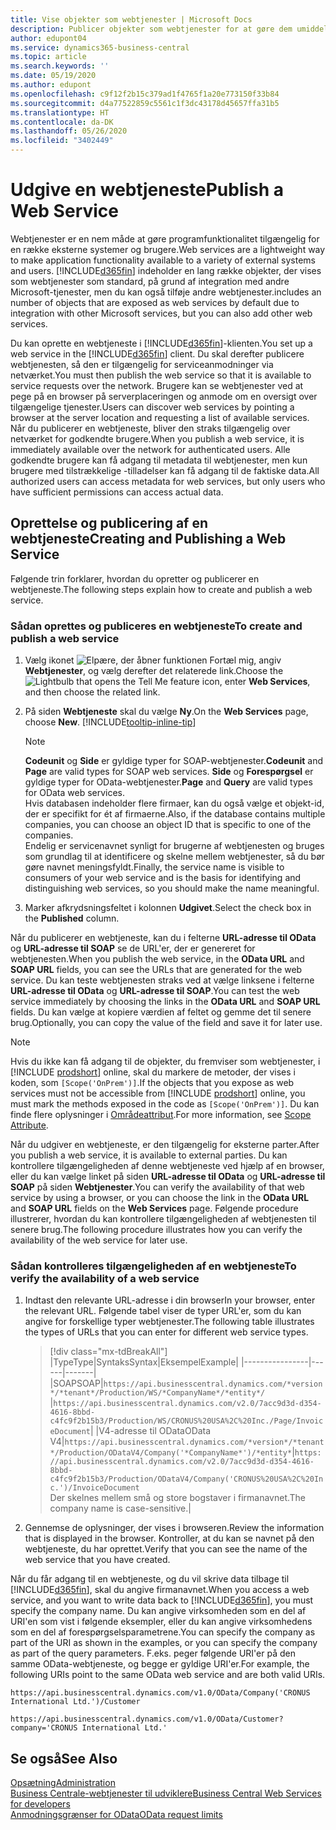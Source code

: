 ```yaml
---
title: Vise objekter som webtjenester | Microsoft Docs
description: Publicer objekter som webtjenester for at gøre dem umiddelbart tilgængelige for din Business Central-løsning.
author: edupont04
ms.service: dynamics365-business-central
ms.topic: article
ms.search.keywords: ''
ms.date: 05/19/2020
ms.author: edupont
ms.openlocfilehash: c9f12f2b15c379ad1f4765f1a20e773150f33b84
ms.sourcegitcommit: d4a77522859c5561c1f3dc43178d45657ffa31b5
ms.translationtype: HT
ms.contentlocale: da-DK
ms.lasthandoff: 05/26/2020
ms.locfileid: "3402449"
---
```

# <a name="publish-a-web-service"></a><span data-ttu-id="8a3b5-103">Udgive en webtjeneste</span><span class="sxs-lookup"><span data-stu-id="8a3b5-103">Publish a Web Service</span></span>

<span data-ttu-id="8a3b5-104">Webtjenester er en nem måde at gøre programfunktionalitet tilgængelig for en række eksterne systemer og brugere.</span><span class="sxs-lookup"><span data-stu-id="8a3b5-104">Web services are a lightweight way to make application functionality available to a variety of external systems and users.</span></span> [!INCLUDE[d365fin](includes/d365fin_md.md)] <span data-ttu-id="8a3b5-105">indeholder en lang række objekter, der vises som webtjenester som standard, på grund af integration med andre Microsoft-tjenester, men du kan også tilføje andre webtjenester.</span><span class="sxs-lookup"><span data-stu-id="8a3b5-105">includes an number of objects that are exposed as web services by default due to integration with other Microsoft services, but you can also add other web services.</span></span>  

<span data-ttu-id="8a3b5-106">Du kan oprette en webtjeneste i [!INCLUDE[d365fin](includes/d365fin_md.md)]-klienten.</span><span class="sxs-lookup"><span data-stu-id="8a3b5-106">You set up a web service in the [!INCLUDE[d365fin](includes/d365fin_md.md)] client.</span></span> <span data-ttu-id="8a3b5-107">Du skal derefter publicere webtjenesten, så den er tilgængelig for serviceanmodninger via netværket.</span><span class="sxs-lookup"><span data-stu-id="8a3b5-107">You must then publish the web service so that it is available to service requests over the network.</span></span> <span data-ttu-id="8a3b5-108">Brugere kan se webtjenester ved at pege på en browser på serverplaceringen og anmode om en oversigt over tilgængelige tjenester.</span><span class="sxs-lookup"><span data-stu-id="8a3b5-108">Users can discover web services by pointing a browser at the server location and requesting a list of available services.</span></span> <span data-ttu-id="8a3b5-109">Når du publicerer en webtjeneste, bliver den straks tilgængelig over netværket for godkendte brugere.</span><span class="sxs-lookup"><span data-stu-id="8a3b5-109">When you publish a web service, it is immediately available over the network for authenticated users.</span></span> <span data-ttu-id="8a3b5-110">Alle godkendte brugere kan få adgang til metadata til webtjenester, men kun brugere med tilstrækkelige -tilladelser kan få adgang til de faktiske data.</span><span class="sxs-lookup"><span data-stu-id="8a3b5-110">All authorized users can access metadata for web services, but only users who have sufficient permissions can access actual data.</span></span>

## <a name="creating-and-publishing-a-web-service"></a><span data-ttu-id="8a3b5-111">Oprettelse og publicering af en webtjeneste</span><span class="sxs-lookup"><span data-stu-id="8a3b5-111">Creating and Publishing a Web Service</span></span>

<span data-ttu-id="8a3b5-112">Følgende trin forklarer, hvordan du opretter og publicerer en webtjeneste.</span><span class="sxs-lookup"><span data-stu-id="8a3b5-112">The following steps explain how to create and publish a web service.</span></span>  

### <a name="to-create-and-publish-a-web-service"></a><span data-ttu-id="8a3b5-113">Sådan oprettes og publiceres en webtjeneste</span><span class="sxs-lookup"><span data-stu-id="8a3b5-113">To create and publish a web service</span></span>  

1. <span data-ttu-id="8a3b5-114">Vælg ikonet ![Elpære, der åbner funktionen Fortæl mig](media/ui-search/search_small.png "Fortæl mig, hvad du vil foretage dig"), angiv **Webtjenester**, og vælg derefter det relaterede link.</span><span class="sxs-lookup"><span data-stu-id="8a3b5-114">Choose the ![Lightbulb that opens the Tell Me feature](media/ui-search/search_small.png "Tell me what you want to do") icon, enter **Web Services**, and then choose the related link.</span></span>  
2. <span data-ttu-id="8a3b5-115">På siden **Webtjeneste** skal du vælge **Ny**.</span><span class="sxs-lookup"><span data-stu-id="8a3b5-115">On the **Web Services** page, choose **New**.</span></span> [!INCLUDE[tooltip-inline-tip](includes/tooltip-inline-tip_md.md)]  

    > [!NOTE]  
    > <span data-ttu-id="8a3b5-116">**Codeunit** og **Side** er gyldige typer for SOAP-webtjenester.</span><span class="sxs-lookup"><span data-stu-id="8a3b5-116">**Codeunit** and **Page** are valid types for SOAP web services.</span></span> <span data-ttu-id="8a3b5-117">**Side** og **Forespørgsel** er gyldige typer for OData-webtjenester.</span><span class="sxs-lookup"><span data-stu-id="8a3b5-117">**Page** and **Query** are valid types for OData web services.</span></span>  
    > <span data-ttu-id="8a3b5-118">Hvis databasen indeholder flere firmaer, kan du også vælge et objekt-id, der er specifikt for ét af firmaerne.</span><span class="sxs-lookup"><span data-stu-id="8a3b5-118">Also, if the database contains multiple companies, you can choose an object ID that is specific to one of the companies.</span></span>  
    > <span data-ttu-id="8a3b5-119">Endelig er servicenavnet synligt for brugerne af webtjenesten og bruges som grundlag til at identificere og skelne mellem webtjenester, så du bør gøre navnet meningsfyldt.</span><span class="sxs-lookup"><span data-stu-id="8a3b5-119">Finally, the service name is visible to consumers of your web service and is the basis for identifying and distinguishing web services, so you should make the name meaningful.</span></span>

3. <span data-ttu-id="8a3b5-120">Marker afkrydsningsfeltet i kolonnen **Udgivet**.</span><span class="sxs-lookup"><span data-stu-id="8a3b5-120">Select the check box in the **Published** column.</span></span>  

<span data-ttu-id="8a3b5-121">Når du publicerer en webtjeneste, kan du i felterne **URL-adresse til OData** og **URL-adresse til SOAP** se de URL'er, der er genereret for webtjenesten.</span><span class="sxs-lookup"><span data-stu-id="8a3b5-121">When you publish the web service, in the **OData URL** and **SOAP URL** fields, you can see the URLs that are generated for the web service.</span></span> <span data-ttu-id="8a3b5-122">Du kan teste webtjenesten straks ved at vælge linksene i felterne **URL-adresse til OData** og **URL-adresse til SOAP**.</span><span class="sxs-lookup"><span data-stu-id="8a3b5-122">You can test the web service immediately by choosing the links in the **OData URL** and **SOAP URL** fields.</span></span> <span data-ttu-id="8a3b5-123">Du kan vælge at kopiere værdien af feltet og gemme det til senere brug.</span><span class="sxs-lookup"><span data-stu-id="8a3b5-123">Optionally, you can copy the value of the field and save it for later use.</span></span>  

> [!NOTE]
> <span data-ttu-id="8a3b5-124">Hvis du ikke kan få adgang til de objekter, du fremviser som webtjenester, i [!INCLUDE [prodshort](includes/prodshort.md)] online, skal du markere de metoder, der vises i koden, som `[Scope('OnPrem')]`.</span><span class="sxs-lookup"><span data-stu-id="8a3b5-124">If the objects that you expose as web services must not be accessible from [!INCLUDE [prodshort](includes/prodshort.md)] online, you must mark the methods exposed in the code as `[Scope('OnPrem')]`.</span></span> <span data-ttu-id="8a3b5-125">Du kan finde flere oplysninger i [Områdeattribut](/dynamics365/business-central/dev-itpro/developer/methods/devenv-scope-attribute).</span><span class="sxs-lookup"><span data-stu-id="8a3b5-125">For more information, see [Scope Attribute](/dynamics365/business-central/dev-itpro/developer/methods/devenv-scope-attribute).</span></span>

<span data-ttu-id="8a3b5-126">Når du udgiver en webtjeneste, er den tilgængelig for eksterne parter.</span><span class="sxs-lookup"><span data-stu-id="8a3b5-126">After you publish a web service, it is available to external parties.</span></span> <span data-ttu-id="8a3b5-127">Du kan kontrollere tilgængeligheden af denne webtjeneste ved hjælp af en browser, eller du kan vælge linket på siden **URL-adresse til OData** og **URL-adresse til SOAP** på siden **Webtjenester**.</span><span class="sxs-lookup"><span data-stu-id="8a3b5-127">You can verify the availability of that web service by using a browser, or you can choose the link in the **OData URL** and **SOAP URL** fields on the **Web Services** page.</span></span> <span data-ttu-id="8a3b5-128">Følgende procedure illustrerer, hvordan du kan kontrollere tilgængeligheden af webtjenesten til senere brug.</span><span class="sxs-lookup"><span data-stu-id="8a3b5-128">The following procedure illustrates how you can verify the availability of the web service for later use.</span></span>  

### <a name="to-verify-the-availability-of-a-web-service"></a><span data-ttu-id="8a3b5-129">Sådan kontrolleres tilgængeligheden af en webtjeneste</span><span class="sxs-lookup"><span data-stu-id="8a3b5-129">To verify the availability of a web service</span></span>  

1. <span data-ttu-id="8a3b5-130">Indtast den relevante URL-adresse i din browser</span><span class="sxs-lookup"><span data-stu-id="8a3b5-130">In your browser, enter the relevant URL.</span></span> <span data-ttu-id="8a3b5-131">Følgende tabel viser de typer URL'er, som du kan angive for forskellige typer webtjenester.</span><span class="sxs-lookup"><span data-stu-id="8a3b5-131">The following table illustrates the types of URLs that you can enter for different web service types.</span></span>  

    > [!div class="mx-tdBreakAll"]
    > |<span data-ttu-id="8a3b5-132">Type</span><span class="sxs-lookup"><span data-stu-id="8a3b5-132">Type</span></span>|<span data-ttu-id="8a3b5-133">Syntaks</span><span class="sxs-lookup"><span data-stu-id="8a3b5-133">Syntax</span></span>|<span data-ttu-id="8a3b5-134">Eksempel</span><span class="sxs-lookup"><span data-stu-id="8a3b5-134">Example</span></span>|
    > |----------------|------|-------|
    > |<span data-ttu-id="8a3b5-135">SOAP</span><span class="sxs-lookup"><span data-stu-id="8a3b5-135">SOAP</span></span>|`https://api.businesscentral.dynamics.com/*version*/*tenant*/Production/WS/*CompanyName*/*entity*/` |`https://api.businesscentral.dynamics.com/v2.0/7acc9d3d-d354-4616-8bbd-c4fc9f2b15b3/Production/WS/CRONUS%20USA%2C%20Inc./Page/InvoiceDocument`|
    > |<span data-ttu-id="8a3b5-136">V4-adresse til OData</span><span class="sxs-lookup"><span data-stu-id="8a3b5-136">OData V4</span></span>|`https://api.businesscentral.dynamics.com/*version*/*tenant*/Production/ODataV4/Company('*CompanyName*')/*entity*`|`https://api.businesscentral.dynamics.com/v2.0/7acc9d3d-d354-4616-8bbd-c4fc9f2b15b3/Production/ODataV4/Company('CRONUS%20USA%2C%20Inc.')/InvoiceDocument`<br/>    <span data-ttu-id="8a3b5-137">Der skelnes mellem små og store bogstaver i firmanavnet.</span><span class="sxs-lookup"><span data-stu-id="8a3b5-137">The company name is case-sensitive.</span></span>|

2. <span data-ttu-id="8a3b5-138">Gennemse de oplysninger, der vises i browseren.</span><span class="sxs-lookup"><span data-stu-id="8a3b5-138">Review the information that is displayed in the browser.</span></span> <span data-ttu-id="8a3b5-139">Kontroller, at du kan se navnet på den webtjeneste, du har oprettet.</span><span class="sxs-lookup"><span data-stu-id="8a3b5-139">Verify that you can see the name of the web service that you have created.</span></span>  

<span data-ttu-id="8a3b5-140">Når du får adgang til en webtjeneste, og du vil skrive data tilbage til [!INCLUDE[d365fin](includes/d365fin_md.md)], skal du angive firmanavnet.</span><span class="sxs-lookup"><span data-stu-id="8a3b5-140">When you access a web service, and you want to write data back to [!INCLUDE[d365fin](includes/d365fin_md.md)], you must specify the company name.</span></span> <span data-ttu-id="8a3b5-141">Du kan angive virksomheden som en del af URI'en som vist i følgende eksempler, eller du kan angive virksomhedens som en del af forespørgselsparametrene.</span><span class="sxs-lookup"><span data-stu-id="8a3b5-141">You can specify the company as part of the URI as shown in the examples, or you can specify the company as part of the query parameters.</span></span> <span data-ttu-id="8a3b5-142">F.eks. peger følgende URI'er på den samme OData-webtjeneste, og begge er gyldige URI'er.</span><span class="sxs-lookup"><span data-stu-id="8a3b5-142">For example, the following URIs point to the same OData web service and are both valid URIs.</span></span>  

```
https://api.businesscentral.dynamics.com/v1.0/OData/Company('CRONUS International Ltd.')/Customer  
```

```
https://api.businesscentral.dynamics.com/v1.0/OData/Customer?company='CRONUS International Ltd.'  
```

## <a name="see-also"></a><span data-ttu-id="8a3b5-143">Se også</span><span class="sxs-lookup"><span data-stu-id="8a3b5-143">See Also</span></span>

[<span data-ttu-id="8a3b5-144">Opsætning</span><span class="sxs-lookup"><span data-stu-id="8a3b5-144">Administration</span></span>](admin-setup-and-administration.md)  
[<span data-ttu-id="8a3b5-145">Business Centrale-webtjenester til udviklere</span><span class="sxs-lookup"><span data-stu-id="8a3b5-145">Business Central Web Services for developers</span></span>](/dynamics365/business-central/dev-itpro/webservices/web-services)  
[<span data-ttu-id="8a3b5-146">Anmodningsgrænser for OData</span><span class="sxs-lookup"><span data-stu-id="8a3b5-146">OData request limits</span></span>](/dynamics365/business-central/dev-itpro/administration/operational-limits-online#ODataServices)  
